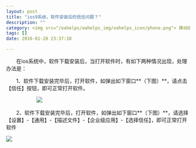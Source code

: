 ```yaml
---
layout: post
title: "ios9系统，软件安装后的信任问题？"
description: ""
category: <img src="/oahelps/oahelps_img/oahelps_icon/phone.png"> 移动OA移动客户端
tags: []
date: 2016-01-28 23:37:10

---
```

&#160; &#160; &#160; &#160;在ios系统中，软件下载安装后，当打开软件时，有如下两种情况出现，处理办法是：

&#160; &#160; &#160; &#160;1、软件下载安装完毕后，打开软件，如弹出如下窗口**（下图）**，请点击【信任】按钮，即可正常打开软件。

&#160; &#160; &#160; &#160;&#160; &#160; &#160; &#160;&#160; &#160; &#160; &#160;![](../../../../../../../../oahelps_img/ios_1.png)

&#160; &#160; &#160; &#160;2、软件下载安装完毕后，打开软件，如弹出如下窗口**（下图）**，请选择【设置】-【通用】-【描述文件】-【企业级应用】-【选择信任】，即可正常打开软件

![](../../../../../../../../oahelps_img/ios_2.png)